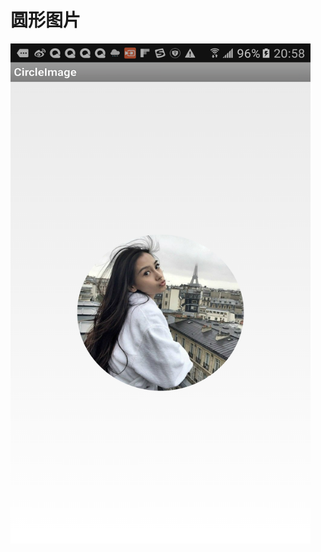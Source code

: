 # 圆形图片

 <img src="https://github.com/xiyouMc/CircleImage/blob/master/image/shortcut.png?raw=true" width = "480" height = "800" alt="图片名称" align=center />